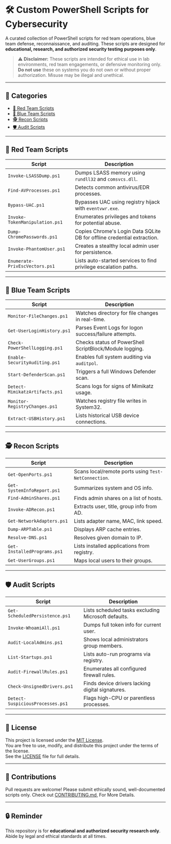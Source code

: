 # 🛠️ Custom PowerShell Scripts for Cybersecurity

A curated collection of PowerShell scripts for red team operations, blue team defense, reconnaissance, and auditing. These scripts are designed for **educational, research, and authorized security testing purposes only**.

> ⚠️ **Disclaimer:** These scripts are intended for ethical use in lab environments, red team engagements, or defensive monitoring only. **Do not use** these on systems you do not own or without proper authorization. Misuse may be illegal and unethical.

---

## 📁 Categories

- [🔴 Red Team Scripts](#-red-team-scripts)
- [🔵 Blue Team Scripts](#-blue-team-scripts)
- [🕵️ Recon Scripts](#-recon-scripts)
- [🛡️ Audit Scripts](#-audit-scripts)

---

## 🔴 Red Team Scripts

| Script | Description |
|--------|-------------|
| `Invoke-LSASSDump.ps1` | Dumps LSASS memory using `rundll32` and `comsvcs.dll`. |
| `Find-AVProcesses.ps1` | Detects common antivirus/EDR processes. |
| `Bypass-UAC.ps1` | Bypasses UAC using registry hijack with `eventvwr.exe`. |
| `Invoke-TokenManipulation.ps1` | Enumerates privileges and tokens for potential abuse. |
| `Dump-ChromePasswords.ps1` | Copies Chrome's Login Data SQLite DB for offline credential extraction. |
| `Invoke-PhantomUser.ps1` | Creates a stealthy local admin user for persistence. |
| `Enumerate-PrivEscVectors.ps1` | Lists auto-started services to find privilege escalation paths. |

---

## 🔵 Blue Team Scripts

| Script | Description |
|--------|-------------|
| `Monitor-FileChanges.ps1` | Watches directory for file changes in real-time. |
| `Get-UserLoginHistory.ps1` | Parses Event Logs for logon success/failure attempts. |
| `Check-PowerShellLogging.ps1` | Checks status of PowerShell ScriptBlock/Module logging. |
| `Enable-SecurityAuditing.ps1` | Enables full system auditing via `auditpol`. |
| `Start-DefenderScan.ps1` | Triggers a full Windows Defender scan. |
| `Detect-MimikatzArtifacts.ps1` | Scans logs for signs of Mimikatz usage. |
| `Monitor-RegistryChanges.ps1` | Watches registry file writes in System32. |
| `Extract-USBHistory.ps1` | Lists historical USB device connections. |

---

## 🕵️ Recon Scripts

| Script | Description |
|--------|-------------|
| `Get-OpenPorts.ps1` | Scans local/remote ports using `Test-NetConnection`. |
| `Get-SystemInfoReport.ps1` | Summarizes system and OS info. |
| `Find-AdminShares.ps1` | Finds admin shares on a list of hosts. |
| `Invoke-ADRecon.ps1` | Extracts user, title, group info from AD. |
| `Get-NetworkAdapters.ps1` | Lists adapter name, MAC, link speed. |
| `Dump-ARPTable.ps1` | Displays ARP cache entries. |
| `Resolve-DNS.ps1` | Resolves given domain to IP. |
| `Get-InstalledPrograms.ps1` | Lists installed applications from registry. |
| `Get-UserGroups.ps1` | Maps local users to their groups. |

---

## 🛡️ Audit Scripts

| Script | Description |
|--------|-------------|
| `Get-ScheduledPersistence.ps1` | Lists scheduled tasks excluding Microsoft defaults. |
| `Invoke-WhoamiAll.ps1` | Dumps full token info for current user. |
| `Audit-LocalAdmins.ps1` | Shows local administrators group members. |
| `List-Startups.ps1` | Lists auto-run programs via registry. |
| `Audit-FirewallRules.ps1` | Enumerates all configured firewall rules. |
| `Check-UnsignedDrivers.ps1` | Finds device drivers lacking digital signatures. |
| `Detect-SuspiciousProcesses.ps1` | Flags high-CPU or parentless processes. |

---

## 📜 License

This project is licensed under the [MIT License](LICENSE).  
You are free to use, modify, and distribute this project under the terms of the license.  
See the [LICENSE](LICENSE) file for full details.

---

## 💬 Contributions

Pull requests are welcome! Please submit ethically sound, well-documented scripts only.
Check out [CONTRIBUTING.md](CONTRIBUTING.md), For More Details.

---

## 🔒 Reminder

This repository is for **educational and authorized security research only**. Abide by legal and ethical standards at all times.
